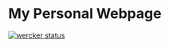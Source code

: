# My Personal Webpage

[![wercker status](https://app.wercker.com/status/c990c87f186e3b10d07683c2befc491b/m "wercker status")](https://app.wercker.com/project/bykey/c990c87f186e3b10d07683c2befc491b)

